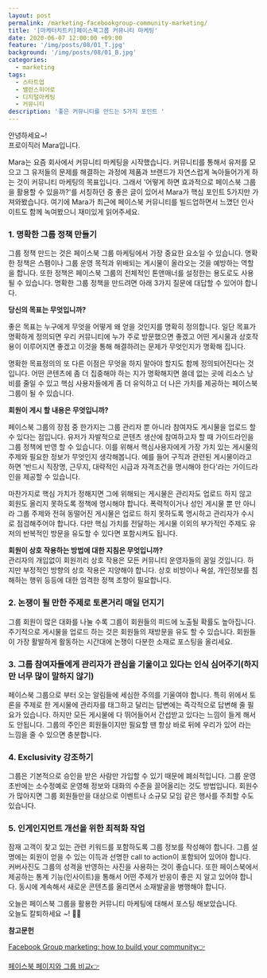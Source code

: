 ```yaml
---
layout: post
permalink: /marketing-facebookgroup-community-marketing/
title: '[마케터치트키]페이스북그룹 커뮤니티 마케팅'
date: 2020-06-07 12:00:00 +09:00
feature: '/img/posts/08/01_T.jpg'
background: '/img/posts/08/01_B.jpg'
categories:
  - marketing
tags:
  - 스타트업
  - 밸런스히어로
  - 디지털마케팅
  - 커뮤니티
description: '좋은 커뮤니티를 만드는 5가지 포인트 '
---
```


안녕하세요~!<br>
프로이직러 Mara입니다. 

Mara는 요즘 회사에서 커뮤니티 마케팅을 시작했습니다. 커뮤니티를 통해서 유저를 모으고 그 유저들의 문제를 해결하는 과정에 제품과 브랜드가 자연스럽게 녹아들어가게 하는 것이 커뮤니티 마케팅의 목표입니다. 그래서 '어떻게 하면 효과적으로 페이스북 그룹을 활용할 수 있을까?'를 서칭하던 중 좋은 글이 있어서 Mara가 핵심 포인트 5가지만 가져와봤습니다. 여기에 Mara가 최근에 페이스북 커뮤니티를 빌드업하면서 느꼈던 인사이트도 함께 녹여봤으니 재미있게 읽어주세요. 

### 1. 명확한 그룹 정책 만들기

그룹 정책 만드는 것은 페이스북 그룹 마케팅에서 가장 중요한 요소일 수 있습니다. 명확한 정책은 스팸이나 그룹 운영 목적과 위배되는 게시물이 올라오는 것을 예방하는 역할을 합니다. 또한 정책은 페이스북 그룹의 전체적인 톤앤매너를 설정한는 용도로도 사용 될 수 있습니다. 명확한 그룹 정책을 만드려면 아래 3가지 질문에 대답할 수 있어야 합니다. 

**당신의 목표는 무엇입니까?**

좋은 목표는 누구에게 무엇을 어떻게 왜 얻을 것인지를 명확히 정의합니다. 일단 목표가 명확하게 정의되면 우리 커뮤니티에 누가 주로 방문했으면 좋겠고 어떤 게시물과 상호작용이 이루어지면 좋겠고 이것을 통해 해결하려는 문제가 무엇인지가 명확해 집니다. 

명확한 목표정의의 또 다른 이점은 무엇을 하지 말아야 할지도 함께 정의되어진다는 것입니다. 어떤 콘텐츠에 좀 더 집중해야 하는 지가 명확해지면 쓸데 없는 곳에 리소스 낭비를 줄일 수 있고 핵심 사용자들에게 좀 더 유익하고 더 나은 가치를 제공하는 페이스북 그룹이 될 수 있습니다. 

**회원이 게시 할 내용은 무엇입니까?**

페이스북 그룹의 장점 중 한가지는 그룹 관리자 뿐 아니라 참여자도 게시물을 업로드 할 수 있다는 점입니다. 유저가 자발적으로 콘텐츠 생산에 참여하고자 할 때 가이드라인을 그룹 정책에 반영 할 수 있습니다. 이를 위해서 핵심사용자에게 가장 가치 있는 게시물의 주제와 필요한 정보가 무엇인지 생각해봅니다. 예를 들어 구직과 관련된 게시물이라고 하면 '반드시 직장명, 근무지, 대략적인 시급과 자격조건을 명시해야 한다'라는 가이드라인을 제공할 수 있습니다. 

마찬가지로 핵심 가치가 정해지면 그에 위해되는 게시물은 관리자도 업로드 하지 않고 회원도 올리지 못하도록 정책에 명시해야 합니다. 폭력적이거나 성인 게시물 뿐 만 아니라 그룹 주제와 전혀 동떨어진 게시물은 업로드 하지 못하도록 명시하고 관리자가 수시로 점검해주어야 합니다. 다만 핵심 가치를 전달하는 게시물 이외의 부가적인 주제도 유저의 반복적인 방문을 유도할 수 있다면 포함시켜도 됩니다.

**회원이 상호 작용하는 방법에 대한 지침은 무엇입니까?**<br>
관리자의 개입없이 회원끼리 상호 작용은 모든 커뮤니티 운영자들의 꿈일 것입니다. 하지만 부정적인 방향의 상호 작용은 지양해야 합니다. 상호 비방이나 욕설, 개인정보를 침해하는 행위 등등에 대한 엄격한 정책 조항이 필요합니다. 

### 2. 논쟁이 될 만한 주제로 토론거리 매일 던지기 

그룹 회원이 많은 대화를 나눌 수록 그룹이 회원들의 피드에 노출될 확률도 높아집니다. 주기적으로 게시물을 업로드 하는 것은 회원들의 재방문을 유도 할 수 있습니다. 회원들이 가장 활발하게 활동하는 시간대에 논쟁이 다분한 소재로 포스팅을 올리세요. 

### 3. 그룹 참여자들에게 관리자가 관심을 기울이고 있다는 인식 심어주기(하지만 너무 많이 말하지 않기)

페이스북 그룹으로 부터 오는 알림들에 세심한 주의를 기울여야 합니다. 특히 위에서 토론을 주제로 한 게시물에 관리자를 태그하고 달리는 답변에는 즉각적으로 답변해 줄 필요가 있습니다. 하지만 모든 게시물에 다 뛰어들어서 간섭받고 있다는 느낌이 들게 해서도 안됩니다. 그룹의 주인은 회원들이지만 필요할 땐 항상 바로 뒤에 우리가 있어 라는 느낌을 줄 수 있으면 충분합니다. 

### 4. Exclusivity 강조하기

그룹은 기본적으로 승인을 받은 사람만 가입할 수 있기 때문에 폐쇠적입니다. 그룹 운영 초반에는 소수정예로 운영해 정보와 대화의 수준을 끌어올리는 것도 방법입니다. 회원수가 많아지면 그룹 회원들만을 대상으로 이벤트나 소규모 모임 같은 행사를 주최할 수도 있습니다. 

### 5. 인게인지먼트 개선을 위한 최적화 작업

잠재 고객이 찾고 있는 관련 키워드를 포함하도록 그룹 정보를 작성해야 합니다. 그룹 설명에는 회원이 얻을 수 있는 이득과 선명한 call to action이 포함되어 있어야 합니다. 커버사진도 그룹의 성격을 반영하는 사진을 사용하는 것이 좋습니다. 또한 페이스북에서 제공하는 통계 기능(인사이트)을 통해서 어떤 주제가 반응이 좋은 지 알고 있어야 합니다. 동시에 계속해서 새로운 콘텐츠를 올리면서 소재발굴을 병행해야 합니다.  

오늘은 페이스북 그룹을 활용한 커뮤니티 마케팅에 대해서 포스팅 해보았습니다.<br>오늘도 칼퇴하세요 ~!  🙋‍♀️

**참고문헌** 

[Facebook Group marketing: how to build your community👉](https://sproutsocial.com/insights/marketing-tips-facebook-groups/)

[페이스북 페이지와 그룹 비교👉](https://marketstory24.tistory.com/48)